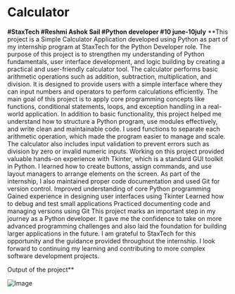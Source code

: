 # Calculator
**#StaxTech
#Reshmi Ashok Sail
#Python developer
#10 june-10july**
**This project is a Simple Calculator Application developed using Python as part of my internship program at StaxTech for the Python Developer role. 
The purpose of this project is to strengthen my understanding of Python fundamentals, user interface development, and logic building by creating a practical and user-friendly calculator tool.
The calculator performs basic arithmetic operations such as addition, subtraction, multiplication, and division.
It is designed to provide users with a simple interface where they can input numbers and operators to perform calculations efficiently. 
The main goal of this project is to apply core programming concepts like functions, conditional statements, loops, and exception handling in a real-world application.
In addition to basic functionality, this project helped me understand how to structure a Python program, use modules effectively, and write clean and maintainable code.
I used functions to separate each arithmetic operation, which made the program easier to manage and scale. 
The calculator also includes input validation to prevent errors such as division by zero or invalid numeric inputs.
Working on this project provided valuable hands-on experience with Tkinter, which is a standard GUI toolkit in Python.
I learned how to create buttons, assign commands, and use layout managers to arrange elements on the screen.
As part of the internship, I also maintained proper code documentation and used Git for version control.
Improved understanding of core Python programming
Gained experience in designing user interfaces using Tkinter
Learned how to debug and test small applications
Practiced documenting code and managing versions using Git
This project marks an important step in my journey as a Python developer. It gave me the confidence to take on more advanced programming challenges and also laid the foundation for building larger applications in the future.
I am grateful to StaxTech for this opportunity and the guidance provided throughout the internship. 
I look forward to continuing my learning and contributing to more complex software development projects.

Output of the project**

![Image](https://github.com/user-attachments/assets/f70e3512-591b-44cc-97ec-b0809081d484)
